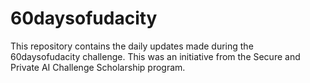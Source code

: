 # 60daysofudacity
This repository contains the daily updates made during the 60daysofudacity challenge. This was an initiative from the Secure and Private AI Challenge Scholarship program.
